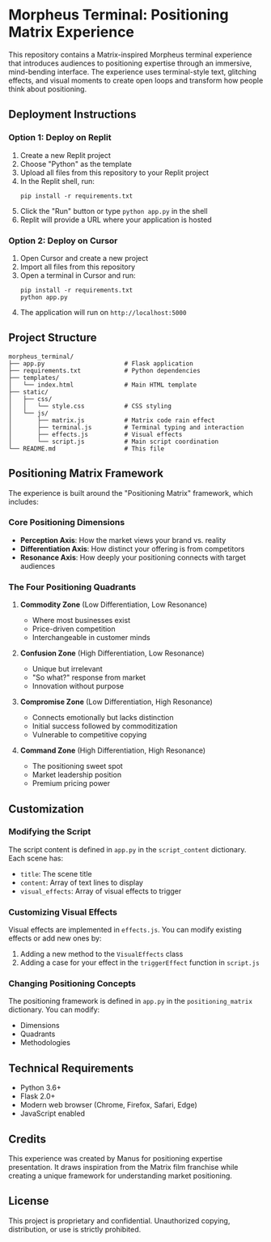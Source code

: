 # Morpheus Terminal: Positioning Matrix Experience

This repository contains a Matrix-inspired Morpheus terminal experience that introduces audiences to positioning expertise through an immersive, mind-bending interface. The experience uses terminal-style text, glitching effects, and visual moments to create open loops and transform how people think about positioning.

## Deployment Instructions

### Option 1: Deploy on Replit

1. Create a new Replit project
2. Choose "Python" as the template
3. Upload all files from this repository to your Replit project
4. In the Replit shell, run:
   ```
   pip install -r requirements.txt
   ```
5. Click the "Run" button or type `python app.py` in the shell
6. Replit will provide a URL where your application is hosted

### Option 2: Deploy on Cursor

1. Open Cursor and create a new project
2. Import all files from this repository
3. Open a terminal in Cursor and run:
   ```
   pip install -r requirements.txt
   python app.py
   ```
4. The application will run on `http://localhost:5000`

## Project Structure

```
morpheus_terminal/
├── app.py                      # Flask application
├── requirements.txt            # Python dependencies
├── templates/
│   └── index.html              # Main HTML template
├── static/
│   ├── css/
│   │   └── style.css           # CSS styling
│   └── js/
│       ├── matrix.js           # Matrix code rain effect
│       ├── terminal.js         # Terminal typing and interaction
│       ├── effects.js          # Visual effects
│       └── script.js           # Main script coordination
└── README.md                   # This file
```

## Positioning Matrix Framework

The experience is built around the "Positioning Matrix" framework, which includes:

### Core Positioning Dimensions
- **Perception Axis**: How the market views your brand vs. reality
- **Differentiation Axis**: How distinct your offering is from competitors
- **Resonance Axis**: How deeply your positioning connects with target audiences

### The Four Positioning Quadrants
1. **Commodity Zone** (Low Differentiation, Low Resonance)
   - Where most businesses exist
   - Price-driven competition
   - Interchangeable in customer minds

2. **Confusion Zone** (High Differentiation, Low Resonance)
   - Unique but irrelevant
   - "So what?" response from market
   - Innovation without purpose

3. **Compromise Zone** (Low Differentiation, High Resonance)
   - Connects emotionally but lacks distinction
   - Initial success followed by commoditization
   - Vulnerable to competitive copying

4. **Command Zone** (High Differentiation, High Resonance)
   - The positioning sweet spot
   - Market leadership position
   - Premium pricing power

## Customization

### Modifying the Script

The script content is defined in `app.py` in the `script_content` dictionary. Each scene has:
- `title`: The scene title
- `content`: Array of text lines to display
- `visual_effects`: Array of visual effects to trigger

### Customizing Visual Effects

Visual effects are implemented in `effects.js`. You can modify existing effects or add new ones by:
1. Adding a new method to the `VisualEffects` class
2. Adding a case for your effect in the `triggerEffect` function in `script.js`

### Changing Positioning Concepts

The positioning framework is defined in `app.py` in the `positioning_matrix` dictionary. You can modify:
- Dimensions
- Quadrants
- Methodologies

## Technical Requirements

- Python 3.6+
- Flask 2.0+
- Modern web browser (Chrome, Firefox, Safari, Edge)
- JavaScript enabled

## Credits

This experience was created by Manus for positioning expertise presentation. It draws inspiration from the Matrix film franchise while creating a unique framework for understanding market positioning.

## License

This project is proprietary and confidential. Unauthorized copying, distribution, or use is strictly prohibited.
